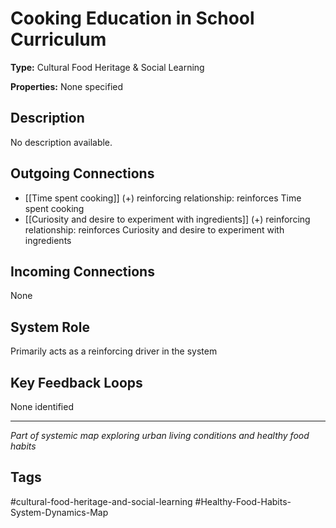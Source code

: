 # Cooking Education in School Curriculum

**Type:** Cultural Food Heritage & Social Learning

**Properties:** None specified

## Description
No description available.

## Outgoing Connections
- [[Time spent cooking]] (+) reinforcing relationship: reinforces Time spent cooking
- [[Curiosity and desire to experiment with ingredients]] (+) reinforcing relationship: reinforces Curiosity and desire to experiment with ingredients

## Incoming Connections
None

## System Role
Primarily acts as a reinforcing driver in the system

## Key Feedback Loops
None identified

---
*Part of systemic map exploring urban living conditions and healthy food habits*

## Tags
#cultural-food-heritage-and-social-learning #Healthy-Food-Habits-System-Dynamics-Map
